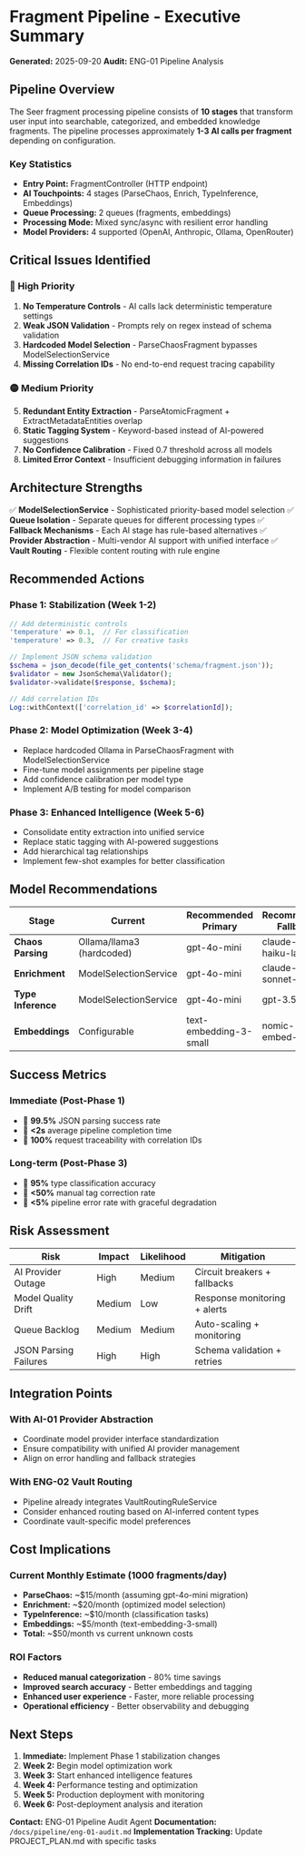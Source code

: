 # Fragment Pipeline - Executive Summary

**Generated:** 2025-09-20
**Audit:** ENG-01 Pipeline Analysis

## Pipeline Overview

The Seer fragment processing pipeline consists of **10 stages** that transform user input into searchable, categorized, and embedded knowledge fragments. The pipeline processes approximately **1-3 AI calls per fragment** depending on configuration.

### Key Statistics
- **Entry Point:** FragmentController (HTTP endpoint)
- **AI Touchpoints:** 4 stages (ParseChaos, Enrich, TypeInference, Embeddings)
- **Queue Processing:** 2 queues (fragments, embeddings)
- **Processing Mode:** Mixed sync/async with resilient error handling
- **Model Providers:** 4 supported (OpenAI, Anthropic, Ollama, OpenRouter)

## Critical Issues Identified

### 🔴 High Priority
1. **No Temperature Controls** - AI calls lack deterministic temperature settings
2. **Weak JSON Validation** - Prompts rely on regex instead of schema validation
3. **Hardcoded Model Selection** - ParseChaosFragment bypasses ModelSelectionService
4. **Missing Correlation IDs** - No end-to-end request tracing capability

### 🟡 Medium Priority
5. **Redundant Entity Extraction** - ParseAtomicFragment + ExtractMetadataEntities overlap
6. **Static Tagging System** - Keyword-based instead of AI-powered suggestions
7. **No Confidence Calibration** - Fixed 0.7 threshold across all models
8. **Limited Error Context** - Insufficient debugging information in failures

## Architecture Strengths

✅ **ModelSelectionService** - Sophisticated priority-based model selection
✅ **Queue Isolation** - Separate queues for different processing types
✅ **Fallback Mechanisms** - Each AI stage has rule-based alternatives
✅ **Provider Abstraction** - Multi-vendor AI support with unified interface
✅ **Vault Routing** - Flexible content routing with rule engine

## Recommended Actions

### Phase 1: Stabilization (Week 1-2)
```php
// Add deterministic controls
'temperature' => 0.1,  // For classification
'temperature' => 0.3,  // For creative tasks

// Implement JSON schema validation
$schema = json_decode(file_get_contents('schema/fragment.json'));
$validator = new JsonSchema\Validator();
$validator->validate($response, $schema);

// Add correlation IDs
Log::withContext(['correlation_id' => $correlationId]);
```

### Phase 2: Model Optimization (Week 3-4)
- Replace hardcoded Ollama in ParseChaosFragment with ModelSelectionService
- Fine-tune model assignments per pipeline stage
- Add confidence calibration per model type
- Implement A/B testing for model comparison

### Phase 3: Enhanced Intelligence (Week 5-6)
- Consolidate entity extraction into unified service
- Replace static tagging with AI-powered suggestions
- Add hierarchical tag relationships
- Implement few-shot examples for better classification

## Model Recommendations

| Stage | Current | Recommended Primary | Recommended Fallback |
|-------|---------|-------------------|---------------------|
| **Chaos Parsing** | Ollama/llama3 (hardcoded) | gpt-4o-mini | claude-3-5-haiku-latest |
| **Enrichment** | ModelSelectionService | gpt-4o-mini | claude-3-5-sonnet-latest |
| **Type Inference** | ModelSelectionService | gpt-4o-mini | gpt-3.5-turbo |
| **Embeddings** | Configurable | text-embedding-3-small | nomic-embed-text |

## Success Metrics

### Immediate (Post-Phase 1)
- 🎯 **99.5%** JSON parsing success rate
- 🎯 **<2s** average pipeline completion time
- 🎯 **100%** request traceability with correlation IDs

### Long-term (Post-Phase 3)
- 🎯 **95%** type classification accuracy
- 🎯 **<50%** manual tag correction rate
- 🎯 **<5%** pipeline error rate with graceful degradation

## Risk Assessment

| Risk | Impact | Likelihood | Mitigation |
|------|--------|------------|------------|
| AI Provider Outage | High | Medium | Circuit breakers + fallbacks |
| Model Quality Drift | Medium | Low | Response monitoring + alerts |
| Queue Backlog | Medium | Medium | Auto-scaling + monitoring |
| JSON Parsing Failures | High | High | Schema validation + retries |

## Integration Points

### With AI-01 Provider Abstraction
- Coordinate model provider interface standardization
- Ensure compatibility with unified AI provider management
- Align on error handling and fallback strategies

### With ENG-02 Vault Routing
- Pipeline already integrates VaultRoutingRuleService
- Consider enhanced routing based on AI-inferred content types
- Coordinate vault-specific model preferences

## Cost Implications

### Current Monthly Estimate (1000 fragments/day)
- **ParseChaos:** ~$15/month (assuming gpt-4o-mini migration)
- **Enrichment:** ~$20/month (optimized model selection)
- **TypeInference:** ~$10/month (classification tasks)
- **Embeddings:** ~$5/month (text-embedding-3-small)
- **Total:** ~$50/month vs current unknown costs

### ROI Factors
- **Reduced manual categorization** - 80% time savings
- **Improved search accuracy** - Better embeddings and tagging
- **Enhanced user experience** - Faster, more reliable processing
- **Operational efficiency** - Better observability and debugging

## Next Steps

1. **Immediate:** Implement Phase 1 stabilization changes
2. **Week 2:** Begin model optimization work
3. **Week 3:** Start enhanced intelligence features
4. **Week 4:** Performance testing and optimization
5. **Week 5:** Production deployment with monitoring
6. **Week 6:** Post-deployment analysis and iteration

**Contact:** ENG-01 Pipeline Audit Agent
**Documentation:** `/docs/pipeline/eng-01-audit.md`
**Implementation Tracking:** Update PROJECT_PLAN.md with specific tasks